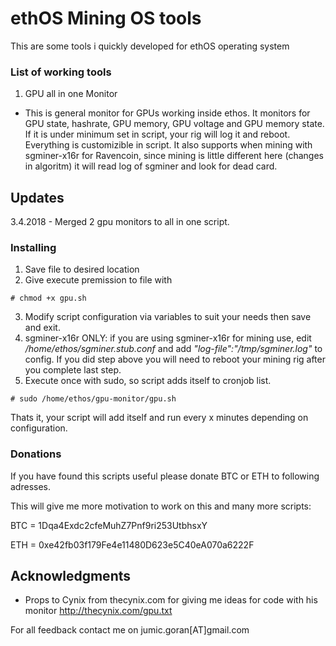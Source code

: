 # ethOS Mining OS tools 

This are some tools i quickly developed for ethOS operating system

### List of working tools

1. GPU all in one Monitor
  - This is general monitor for GPUs working inside ethos. It monitors for GPU state, hashrate, GPU memory, GPU voltage and GPU memory state. If it is under minimum set in script, your rig will log it and reboot. Everything is customizible in script. It also supports when mining with sgminer-x16r for Ravencoin, since mining is little different here (changes in algoritm) it will read log of sgminer and look for dead card.


## Updates

3.4.2018 - Merged 2 gpu monitors to all in one script.

### Installing

1. Save file to desired location
2. Give execute premission to file with
```
# chmod +x gpu.sh
```

3. Modify script configuration via variables to suit your needs then save and exit.
4. sgminer-x16r ONLY: if you are using sgminer-x16r for mining use, edit */home/ethos/sgminer.stub.conf* and add *"log-file":"/tmp/sgminer.log"* to config.
If you did step above you will need to reboot your mining rig after you complete last step.
5. Execute once with sudo, so script adds itself to cronjob list. 
```
# sudo /home/ethos/gpu-monitor/gpu.sh
```
Thats it, your script will add itself and run every x minutes depending on configuration.

### Donations

If you have found this scripts useful please donate BTC or ETH to following adresses.

This will give me more motivation to work on this and many more scripts:

BTC = 1Dqa4Exdc2cfeMuhZ7Pnf9ri253UtbhsxY

ETH = 0xe42fb03f179Fe4e11480D623e5C40eA070a6222F

## Acknowledgments

* Props to Cynix from thecynix.com for giving me ideas for code with his monitor http://thecynix.com/gpu.txt


For all feedback contact me on jumic.goran[AT]gmail.com
